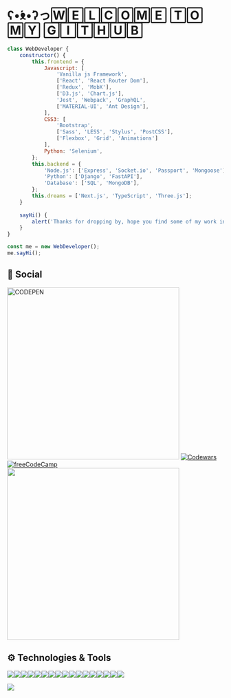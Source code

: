 # ʕ•́ᴥ•̀ʔっ🅆🄴🄻🄲🄾🄼🄴 🅃🄾 🄼🅈 🄶🄸🅃🄷🅄🄱
``` javascript
class WebDeveloper {
	constructor() {
		this.frontend = {
			Javascript: [
				'Vanilla js Framework',
				['React', 'React Router Dom'],
				['Redux', 'MobX'],
				['D3.js', 'Chart.js'],
				'Jest', 'Webpack', 'GraphQL',
				['MATERIAL-UI', 'Ant Design'],
			],
			CSS3: [
				'Bootstrap',
				['Sass', 'LESS', 'Stylus', 'PostCSS'],
				['Flexbox', 'Grid', 'Animations']
			],
			Python: 'Selenium',
		};
		this.backend = {
			'Node.js': ['Express', 'Socket.io', 'Passport', 'Mongoose'],
			'Python': ['Django', 'FastAPI'],
			'Database': ['SQL', 'MongoDB'],
		};
		this.dreams = ['Next.js', 'TypeScript', 'Three.js'];
	}
	
	sayHi() {
		alert('Thanks for dropping by, hope you find some of my work interesting.');
	}
}

const me = new WebDeveloper();
me.sayHi();
```										
             																																					  
## :robot: Social
[<img src='https://encrypted-tbn0.gstatic.com/images?q=tbn:ANd9GcSxuAObRP7voMKCr5v6Mb46sv_N40oJy3VjpzXx5TFC3cwk_mZYn3hPSd40jzPBT_6MMw&usqp=CAU' width="400" alt="CODEPEN"/>](https://codepen.io/serega-seleznev)
[![Codewars](https://www.codewars.com/users/zwerr/badges/large)](https://www.codewars.com/users/zwerr)
 [![freeCodeCamp](https://i.ibb.co/gM2SXbY/screencapture-freecodecamp-org-certification-zwerr-full-stack-2021-08-02-16-51-12-1.png)](https://www.freecodecamp.org/zwerr)
 [<img src="https://encrypted-tbn0.gstatic.com/images?q=tbn:ANd9GcScljkBJXH9m0UZ5E3GD6Z1xqZo7U3MCzLkUQ&usqp=CAU"
width="400"/>](https://www.sololearn.com/profile/16316680)
 ##   ⚙️ Technologies & Tools
 ![](https://img.shields.io/badge/Ubuntu-E95420?style=for-the-badge&logo=ubuntu&logoColor=white)![](https://img.shields.io/badge/Python-14354C?style=for-the-badge&logo=python&logoColor=white)![](https://img.shields.io/badge/HTML-239120?style=for-the-badge&logo=html5&logoColor=white)![](https://img.shields.io/badge/CSS3-1572B6?style=for-the-badge&logo=css3&logoColor=white)![](https://res.cloudinary.com/practicaldev/image/fetch/s--yXd1I4K0--/c_limit%2Cf_auto%2Cfl_progressive%2Cq_auto%2Cw_880/https://img.shields.io/badge/Javascript-323330%3Fstyle%3Dfor-the-badge%26logo%3Djavascript%26logoColor%3DF7DF1E)![](https://img.shields.io/badge/Node.js-43853D?style=for-the-badge&logo=node.js&logoColor=white)![](https://img.shields.io/badge/Sass-CC6699?style=for-the-badge&logo=sass&logoColor=white)![](https://img.shields.io/badge/Express.js-404D59?style=for-the-badge)![](https://img.shields.io/badge/React-20232A?style=for-the-badge&logo=react&logoColor=61DAFB)![](https://img.shields.io/badge/Bootstrap-563D7C?style=for-the-badge&logo=bootstrap&logoColor=white)![](https://img.shields.io/badge/styled--components-DB7093?style=for-the-badge&logo=styled-components&logoColor=white)![](https://img.shields.io/badge/Material--UI-0081CB?style=for-the-badge&logo=material-ui&logoColor=white)![](https://img.shields.io/badge/Redux-593D88?style=for-the-badge&logo=redux&logoColor=white)![](https://img.shields.io/badge/React_Router-CA4245?style=for-the-badge&logo=react-router&logoColor=white)![](https://img.shields.io/badge/Django-092E20?style=for-the-badge&logo=django&logoColor=white)![](https://img.shields.io/badge/MongoDB-4EA94B?style=for-the-badge&logo=mongodb&logoColor=white)![](https://img.shields.io/badge/SQLite-07405E?style=for-the-badge&logo=sqlite&logoColor=white)

 ![](https://github-profile-trophy.vercel.app/?username=Zwerruga&theme=dracula)
